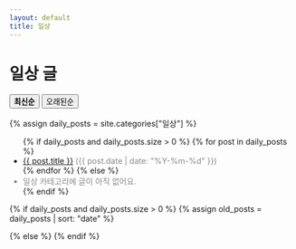 ```yaml
---
layout: default
title: 일상
---
```


<h1>일상 글</h1>

<div class="sort-buttons" style="margin-bottom:1rem;">
  <button id="sort-new" style="font-weight:700;">최신순</button>
  <button id="sort-old">오래된순</button>
</div>

{% assign daily_posts = site.categories["일상"] %}
<ul id="list-new">
  {% if daily_posts and daily_posts.size > 0 %}
    {% for post in daily_posts %}
      <li><a href="{{ post.url | relative_url }}">{{ post.title }}</a>
      <span style="color:#888;">({{ post.date | date: "%Y-%m-%d" }})</span></li>
    {% endfor %}
  {% else %}
    <li style="color:#888;">일상 카테고리에 글이 아직 없어요.</li>
  {% endif %}
</ul>

{% if daily_posts and daily_posts.size > 0 %}
  {% assign old_posts = daily_posts | sort: "date" %}
  <ul id="list-old" style="display:none;">
    {% for post in old_posts %}
      <li><a href="{{ post.url | relative_url }}">{{ post.title }}</a>
      <span style="color:#888;">({{ post.date | date: "%Y-%m-%d" }})</span></li>
    {% endfor %}
  </ul>
{% else %}
  <ul id="list-old" style="display:none;">
    <li style="color:#888;">일상 카테고리에 글이 아직 없어요.</li>
  </ul>
{% endif %}

<script>
document.addEventListener("DOMContentLoaded", () => {
  const btnNew = document.getElementById("sort-new");
  const btnOld = document.getElementById("sort-old");
  const listNew = document.getElementById("list-new");
  const listOld = document.getElementById("list-old");

  btnNew.addEventListener("click", () => {
    listNew.style.display = "block";
    listOld.style.display = "none";
    btnNew.style.fontWeight = "700";
    btnOld.style.fontWeight = "400";
  });

  btnOld.addEventListener("click", () => {
    listNew.style.display = "none";
    listOld.style.display = "block";
    btnNew.style.fontWeight = "400";
    btnOld.style.fontWeight = "700";
  });
});
</script>

